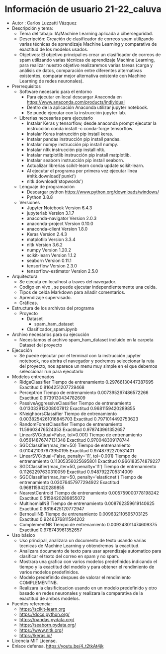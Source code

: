 # Información de usuario 21-22_caluva 
* Autor : Carlos Luzzatti Vázquez
* Descripción y tema:
  * Tema del tabajo: IA/Machine Learning aplicada a ciberseguridad.
  * Descripción: Creación de clasificador de correos spam utilizando varias técnicas de aprendizaje Machine Learning y comparativa de exactitud de los modelos usados.
  * Objetivos: El objetivo principal es crear un clasificador de correos de spam utilizando varias técnicas de aprendizaje Machine Learning, para realizar nuestro objetivo realizaremos varias tareas (carga y análisis de datos, comparación entre diferentes alternativas existentes, comparar mejor alternativa existente con Machine Learning de redes neuronales).
* Prerrequisitos 
  * Software necesario para el entorno
     * Para ejecutar en local descargar Anaconda en https://www.anaconda.com/products/individual
     * Dentro de la aplicación Anaconda utilizar jupyter notebook.
     * Se puede ejecutar con la instrucción jupyter lab.
  * Librerias necesarias para ejecutarlo
     * Instalar Keras y tensorflow, desde anaconda prompt ejecutar la instrucción conda install -c conda-forge tensorflow.
     * Instalar Keras instrucción pip install keras.
     * Instalar pandas instrucción pip install pandas.
     * Instalar numpy instrucción pip install numpy.
     * Instalar nltk instrucción pip install nltk.
     * Instalar matplotlib instrucción pip install matplotlib.
     * Instalar seaborn instrucción pip install seaborn.
     * Actualizar librerias scikit-learn conda update scikit-learn.
     * Al ejecutar el programa por primera vez ejecutar linea #nltk.download('punkt')
     * nltk.download('stopwords')
  * Lenguaje de programación
     * Descargar python https://www.python.org/downloads/windows/ 
     * Python 3.8.8
  * Versiones
     * Jupyter Notebook Version 6.4.3   
     * jupyterlab Version 3.1.7
     * anaconda-navigator Version 2.0.3
     * anaconda-project Version 0.10.0
     * anaconda-client  Version 1.8.0
     * Keras Version 2.4.3
     * matplotlib Version 3.3.4
     * nltk Version 3.6.2
     * numpy Version 1.20.2
     * scikit-learn Version 1.1.2
     * seaborn Version 0.11.1
     * tensorflow Version 2.3.0
     * tensorflow-estimator Version 2.5.0
* Arquitectura 
  * Se ejecuta en localhost a traves del navegador.
  * Codigo en vivo , se puede ejecutar independientemente una celda.
  * Tipos de celda Markdown para añadir comentarios.
  * Aprendizaje supervisado.
  * Gráficas.
* Estructura de los archivos del programa
  * Proyecto
      * Dataset
        * spam_ham_dataset
      * Clasificador_spam.ipynb
* Archivo necesarios para su ejecución
  * Necesitamos el archivo spam_ham_dataset incluido en la carpeta Dataset del proyecto
* Ejecución
  * Se puede ejecutar por el terminal con la instrucción jupyter notebook, nos abrira el navegador y podremos seleccionar la ruta del proyecto, nos aparece un menu muy simple en el que debemos seleccionar run para ejecutarlo
* Modelos entrenados
  * RidgeClassifier Tiempo de entrenamiento 0.29766130447387695 Exactitud 0.8164251207729468
  * Perceptron Tiempo de entrenamiento 0.007395267486572266 Exactitud 0.9739130434782609
  * PassiveAggressiveClassifier Tiempo de entrenamiento 0.013032913208007812 Exactitud 0.9681159420289855
  * KNeighborsClassifier Tiempo de entrenamiento 0.0038254261016845703 Exactitud 0.7971014492753623
  * RandomForestClassifier Tiempo de entrenamiento 11.59603476524353 Exactitud 0.978743961352657 
  * LinearSVC(dual=False, tol=0.001) Tiempo de entrenamiento 0.05614876747131348 Exactitud 0.970048309178744
  * SGDClassifier(max_iter=50) Tiempo de entrenamiento 0.010421037673950195 Exactitud 0.9748792270531401
  * LinearSVC(dual=False, penalty='l1', tol=0.001) Tiempo de entrenamiento 0.11305356025695801 Exactitud 0.966183574879227
  * SGDClassifier(max_iter=50, penalty='l1') Tiempo de entrenamiento 0.11262297630310059 Exactitud 0.9487922705314009  
  * SGDClassifier(max_iter=50, penalty='elasticnet') Tiempo de entrenamiento 0.03076457977294922 Exactitud 0.9681159420289855
  * NearestCentroid Tiempo de entrenamiento 0.005759000778198242 Exactitud 0.5159420289855072
  * MultinomialNB Tiempo de entrenamiento 0.008762359619140625 Exactitud 0.9816425120772947
  * BernoulliNB Tiempo de entrenamiento 0.009632110595703125 Exactitud 0.9246376811594202
  * ComplementNB Tiempo de entrenamiento 0.009243011474609375 Exactitud 0.978743961352657
* Uso básico
  * Uso principal, analizara un documento de texto usando varias tecnicas de Machine Learning y obtendremos la exactitud.
  * Analizara documento de texto para usar aprendizaje automatico para clasificar el texto del correo en spam y no spam.
  * Mostrara una grafica con varios modelos predefinidos indicando el tiempo y la exactitud del modelo y para obtener el rendimiento de varios modelos predefinidos.
  * Modelo predefinido despues de valorar el rendimiento COMPLEMENTNB.
  * Realizara la clasificicacion usando en un modelo predefinido y otro basado en redes neuronales  y realizara la comparativa de la exactitud de ambos modelos.     
* Fuentes referencia:
  * https://scikit-learn.org
  * https://docs.python.org/
  * https://pandas.pydata.org/
  * https://seaborn.pydata.org/
  * https://www.nltk.org/
  * https://keras.io/
* Licencia MIT License.
* Enlace defensa. https://youtu.be/4_t2tkAt4jk
  

